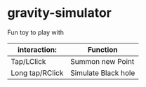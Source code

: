 # gravity-simulator
Fun toy to play with

| interaction:    | Function            |
|-----------------|---------------------|
| Tap/LClick      | Summon new Point    |
| Long tap/RClick | Simulate Black hole |
